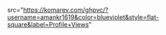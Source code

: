 src="https://komarev.com/ghpvc/?username=amankr1619&color=blueviolet&style=flat-square&label=Profile+Views"
